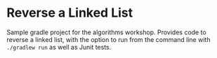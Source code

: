 # Reverse a Linked List

Sample gradle project for the algorithms workshop.  Provides code to reverse a linked list, with the option to run from the command line with `./gradlew run` as well as Junit tests.
